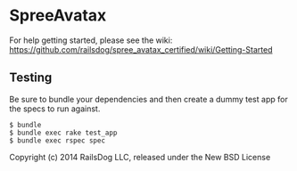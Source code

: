 SpreeAvatax
===========

For help getting started, please see the wiki: https://github.com/railsdog/spree_avatax_certified/wiki/Getting-Started

Testing
-------

Be sure to bundle your dependencies and then create a dummy test app for the specs to run against.

    $ bundle
    $ bundle exec rake test_app
    $ bundle exec rspec spec

Copyright (c) 2014 RailsDog LLC, released under the New BSD License
